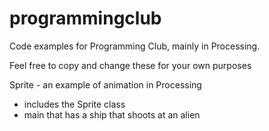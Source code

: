 programmingclub
===============

Code examples for Programming Club, mainly in Processing.

Feel free to copy and change these for your own purposes

Sprite - an example of animation in Processing
- includes the Sprite class
- main that has a ship that shoots at an alien
